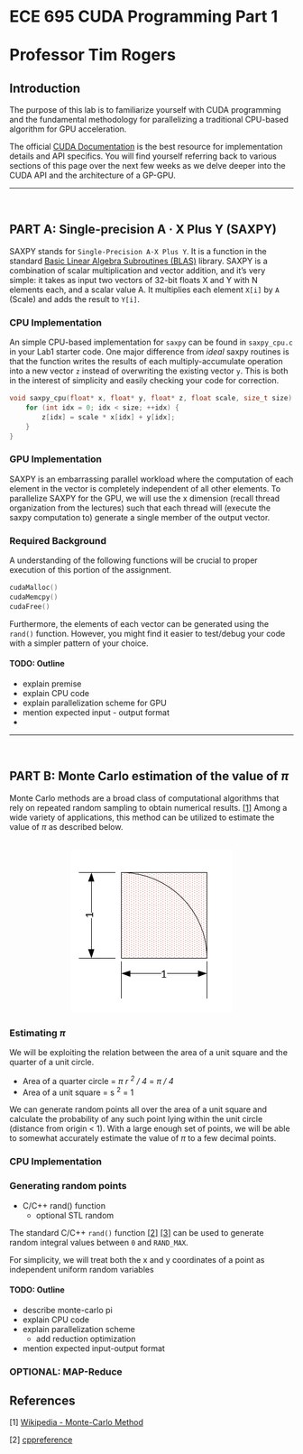 # ECE 695 CUDA Programming Part 1 <br><br> Professor Tim Rogers


## Introduction

The purpose of this lab is to familiarize yourself with CUDA programming and the fundamental methodology for parallelizing a traditional CPU-based algorithm for GPU acceleration.  

The official [CUDA Documentation](https://docs.nvidia.com/cuda/) is the best resource for  implementation details and API specifics. You will find yourself referring back to various sections of this page over the next few weeks as we delve deeper into the CUDA API and the architecture of a GP-GPU. 

-----------------------------------------------------------
<br>

## PART A: Single-precision A · X Plus Y (SAXPY)

SAXPY stands for `Single-Precision A·X Plus Y`.  It is a function in the standard [Basic Linear Algebra Subroutines (BLAS)](http://en.wikipedia.org/wiki/Basic_Linear_Algebra_Subprograms) library. SAXPY is a combination of scalar multiplication and vector addition, and it’s very simple: it takes as input two vectors of 32-bit floats X and Y with N elements each, and a scalar value A. It multiplies each element `X[i]` by `A` (Scale) and adds the result to `Y[i]`.


### CPU Implementation

An simple CPU-based implementation for `saxpy` can be found in `saxpy_cpu.c` in your Lab1 starter code. One major difference from *ideal* saxpy routines is that the function writes the results of each multiply-accumulate operation into a new vector `z` instead of overwriting the existing vector `y`. This is both in the interest of simplicity and easily checking your code for correction.


```C++
void saxpy_cpu(float* x, float* y, float* z, float scale, size_t size) {
    for (int idx = 0; idx < size; ++idx) {
        z[idx] = scale * x[idx] + y[idx];
    }
}
```
### GPU Implementation

SAXPY is an embarrassing parallel workload where the computation of each element in the vector is completely independent of all other elements. To parallelize SAXPY for the GPU, we will use the x dimension (recall thread organization from the lectures) such that each thread will (execute the saxpy computation to) generate a single member of the output vector. 


### Required Background

A understanding of the following functions will be crucial to proper execution of this portion of the assignment.

```C++
cudaMalloc()
cudaMemcpy()
cudaFree()
```
Furthermore, the elements of each vector can be generated using the `rand()` function. However, you might find it easier to test/debug your code with a simpler pattern of your choice.

#### TODO: Outline
- explain premise
- explain CPU code
- explain parallelization scheme for GPU
- mention expected input - output format
- 

-----------------------------------------------------------
<br>

## PART B: Monte Carlo estimation of the value of _&pi;_

Monte Carlo methods are a broad class of computational algorithms that rely on repeated random sampling to obtain numerical results. [[1]](#1)
Among a wide variety of applications, this method can be utilized to estimate the value of _&pi;_ as described below.

<span style="display:block;text-align:center">\
    ![monte_carlo_pi image](./monte_carlo_pi.png)
</span>



### Estimating _&pi;_

We will be exploiting the relation between the area of a unit square and the quarter of a unit circle. 

- Area of a quarter circle  = _&pi; r <sup>2</sup> / 4_     = _&pi; / 4_
- Area of a unit square     = s <sup>2</sup>                = 1

We can generate random points all over the area of a unit square and calculate the probability of any such point lying within the unit circle (distance from origin < 1). With a large enough set of points, we will be able to somewhat accurately estimate the value of _&pi;_ to a few decimal points.

### CPU Implementation

### Generating random points

- C/C++ rand() function
    -   optional STL random

The standard C/C++ `rand()` function [[2]](https://en.cppreference.com/w/c/numeric/random/rand) [[3]](https://en.cppreference.com/w/cpp/numeric/random/rand) can be used to generate random integral values between `0` and `RAND_MAX`. 

For simplicity, we will treat both the x and y coordinates of a point as independent uniform random variables

#### TODO: Outline
- describe monte-carlo pi
- explain CPU code
- explain parallelization scheme
    - add reduction optimization
- mention expected input-output format


### OPTIONAL: MAP-Reduce 
## References
<a id="1">[1]</a> 
[Wikipedia - Monte-Carlo Method](https://en.wikipedia.org/wiki/Monte_Carlo_method)

<a id="cppref">[2]</a>
[cppreference](https://en.cppreference.com)
